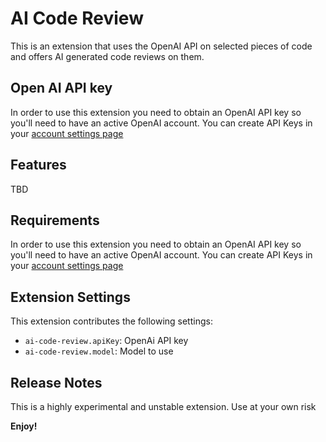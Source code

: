 # AI Code Review

This is an extension that uses the OpenAI API on selected pieces of code and offers AI generated code reviews on them.

## Open AI API key

In order to use this extension you need to obtain an OpenAI API key so you'll need to have an active OpenAI account.
You can create API Keys in your [account settings page](https://platform.openai.com/account/api-keys)

## Features

TBD

## Requirements

In order to use this extension you need to obtain an OpenAI API key so you'll need to have an active OpenAI account.
You can create API Keys in your [account settings page](https://platform.openai.com/account/api-keys)

## Extension Settings

This extension contributes the following settings:

- `ai-code-review.apiKey`: OpenAi API key
- `ai-code-review.model`: Model to use

## Release Notes

This is a highly experimental and unstable extension. Use at your own risk


**Enjoy!**
